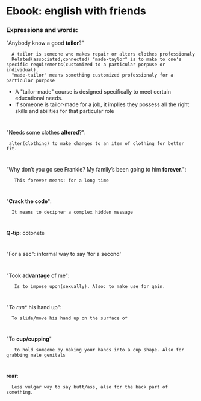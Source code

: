 # Ebook: english with friends

### Expressions and words:

"Anybody know a good **tailor**?" 
      
      A tailor is someone who makes repair or alters clothes professionaly
      Related(associated;connected) "made-taylor" is to make to one's specific requirements(customized to a particular porpuse or individual).
      "made-tailor" means something customized professionaly for a particular purpose
- A "tailor-made" course is designed specifically to meet certain educational needs.
- If someone is tailor-made for a job, it implies they possess all the right skills and abilities for that particular role     

#

"Needs some clothes **altered**?":

     alter(clothing) to make changes to an item of clothing for better fit. 

#

"Why don’t you go see Frankie? My family’s been going to him **forever**.":
       
       This forever means: for a long time

#

"**Crack the code**":

      It means to decipher a complex hidden message

#

**Q-tip**: cotonete

#

"For a sec": informal way to say 'for a second'

#

"Took **advantage** of me": 
       
       Is to impose upon(sexually). Also: to make use for gain.

#

"*To run** his hand up": 

      To slide/move his hand up on the surface of

#

"To **cup/cupping**"

       to hold someone by making your hands into a cup shape. Also for grabbing male genitals

#

**rear**: 

      Less vulgar way to say butt/ass, also for the back part of something.


